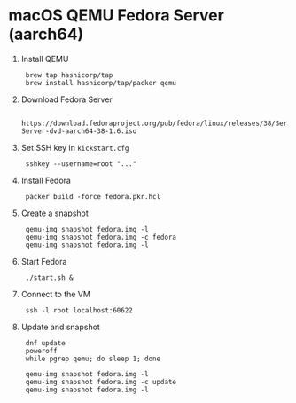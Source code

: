 # macOS QEMU Fedora Server (aarch64)

1. Install QEMU

		brew tap hashicorp/tap
		brew install hashicorp/tap/packer qemu

1. Download Fedora Server

		https://download.fedoraproject.org/pub/fedora/linux/releases/38/Server/aarch64/iso/Fedora-Server-dvd-aarch64-38-1.6.iso

1. Set SSH key in `kickstart.cfg`

		sshkey --username=root "..."

1. Install Fedora

		packer build -force fedora.pkr.hcl

1. Create a snapshot

		qemu-img snapshot fedora.img -l
		qemu-img snapshot fedora.img -c fedora
		qemu-img snapshot fedora.img -l

1. Start Fedora

		./start.sh &

1. Connect to the VM

		ssh -l root localhost:60622

1. Update and snapshot

		dnf update
		poweroff
		while pgrep qemu; do sleep 1; done

		qemu-img snapshot fedora.img -l
		qemu-img snapshot fedora.img -c update
		qemu-img snapshot fedora.img -l
